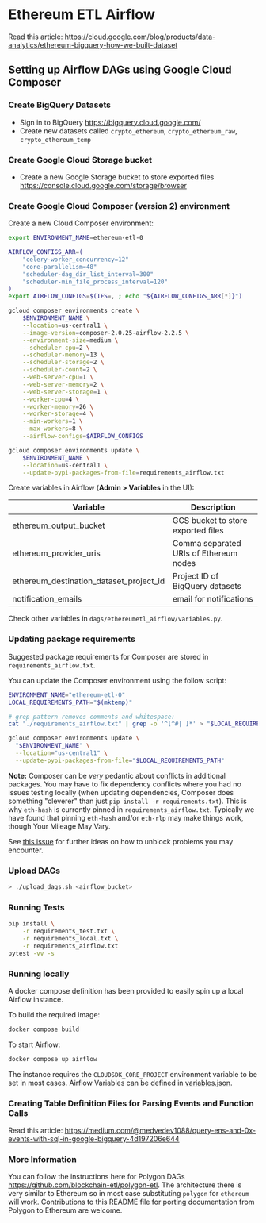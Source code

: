 # Ethereum ETL Airflow

Read this article: https://cloud.google.com/blog/products/data-analytics/ethereum-bigquery-how-we-built-dataset

## Setting up Airflow DAGs using Google Cloud Composer

### Create BigQuery Datasets

- Sign in to BigQuery https://bigquery.cloud.google.com/
- Create new datasets called `crypto_ethereum`, `crypto_ethereum_raw`, `crypto_ethereum_temp`

### Create Google Cloud Storage bucket

- Create a new Google Storage bucket to store exported files https://console.cloud.google.com/storage/browser

### Create Google Cloud Composer (version 2) environment

Create a new Cloud Composer environment:

```bash
export ENVIRONMENT_NAME=ethereum-etl-0

AIRFLOW_CONFIGS_ARR=(
    "celery-worker_concurrency=12"
    "core-parallelism=48"
    "scheduler-dag_dir_list_interval=300"
    "scheduler-min_file_process_interval=120"
)
export AIRFLOW_CONFIGS=$(IFS=, ; echo "${AIRFLOW_CONFIGS_ARR[*]}")

gcloud composer environments create \
    $ENVIRONMENT_NAME \
    --location=us-central1 \
    --image-version=composer-2.0.25-airflow-2.2.5 \
    --environment-size=medium \
    --scheduler-cpu=2 \
    --scheduler-memory=13 \
    --scheduler-storage=2 \
    --scheduler-count=2 \
    --web-server-cpu=1 \
    --web-server-memory=2 \
    --web-server-storage=1 \
    --worker-cpu=4 \
    --worker-memory=26 \
    --worker-storage=4 \
    --min-workers=1 \
    --max-workers=8 \
    --airflow-configs=$AIRFLOW_CONFIGS

gcloud composer environments update \
    $ENVIRONMENT_NAME \
    --location=us-central1 \
    --update-pypi-packages-from-file=requirements_airflow.txt
```

Create variables in Airflow (**Admin > Variables** in the UI):

| Variable                                | Description                             |
|-----------------------------------------|-----------------------------------------|
| ethereum_output_bucket                  | GCS bucket to store exported files      |
| ethereum_provider_uris                  | Comma separated URIs of Ethereum nodes  |
| ethereum_destination_dataset_project_id | Project ID of BigQuery datasets         |
| notification_emails                     | email for notifications                 |

Check other variables in `dags/ethereumetl_airflow/variables.py`.

### Updating package requirements
Suggested package requirements for Composer are stored in `requirements_airflow.txt`.

You can update the Composer environment using the follow script:
```bash
ENVIRONMENT_NAME="ethereum-etl-0"
LOCAL_REQUIREMENTS_PATH="$(mktemp)"

# grep pattern removes comments and whitespace:
cat "./requirements_airflow.txt" | grep -o '^[^#| ]*' > "$LOCAL_REQUIREMENTS_PATH"

gcloud composer environments update \
  "$ENVIRONMENT_NAME" \
  --location="us-central1" \
  --update-pypi-packages-from-file="$LOCAL_REQUIREMENTS_PATH"
```

**Note:** Composer can be _very_ pedantic about conflicts in additional packages. You may have to fix dependency conflicts where you had no issues testing locally (when updating dependencies, Composer does something "cleverer" than just `pip install -r requirements.txt`). This is why `eth-hash` is currently pinned in `requirements_airflow.txt`. Typically we have found that pinning `eth-hash` and/or `eth-rlp` may make things work, though Your Mileage May Vary.

See [this issue](https://github.com/blockchain-etl/ethereum-etl-airflow/issues/481#issuecomment-1332878533) for further ideas on how to unblock problems you may encounter.

### Upload DAGs

```bash
> ./upload_dags.sh <airflow_bucket>
```

### Running Tests

```bash
pip install \
    -r requirements_test.txt \
    -r requirements_local.txt \
    -r requirements_airflow.txt
pytest -vv -s
```

### Running locally
A docker compose definition has been provided to easily spin up a local Airflow instance.

To build the required image:
```bash
docker compose build
```
To start Airflow:
```bash
docker compose up airflow
```

The instance requires the `CLOUDSDK_CORE_PROJECT` environment variable to be set in most cases. Airflow Variables can be defined in [variables.json](./docker/variables.json).

### Creating Table Definition Files for Parsing Events and Function Calls

Read this article: https://medium.com/@medvedev1088/query-ens-and-0x-events-with-sql-in-google-bigquery-4d197206e644

### More Information

You can follow the instructions here for Polygon DAGs https://github.com/blockchain-etl/polygon-etl. The architecture
there is very similar to Ethereum so in most case substituting `polygon` for `ethereum` will work. Contributions 
to this README file for porting documentation from Polygon to Ethereum are welcome.
